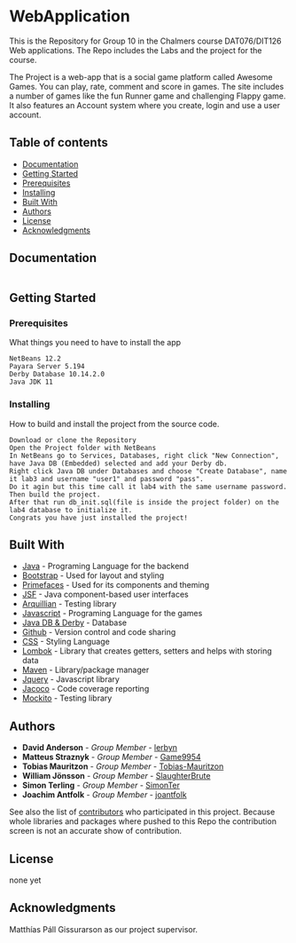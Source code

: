 # WebApplication

This is the Repository for Group 10 in the Chalmers course DAT076/DIT126 Web applications.
The Repo includes the Labs and the project for the course.

The Project is a web-app that is a social game platform called Awesome Games. You can play, rate, comment and score in games. The site includes a number of games like the fun Runner game and challenging Flappy game. It also features an Account system where you create, login and use a user account.

## Table of contents
* [Documentation](#documentation)
* [Getting Started](#getting-started)
* [Prerequisites](#prerequisites)
* [Installing](#installing)
* [Built With](#built-with)
* [Authors](#authors)
* [License](#license)
* [Acknowledgments](#acknowledgments)

## Documentation
```

```

## Getting Started

### Prerequisites

What things you need to have to install the app

```
NetBeans 12.2
Payara Server 5.194
Derby Database 10.14.2.0
Java JDK 11
```


### Installing

How to build and install the project from the source code.

```
Download or clone the Repository
Open the Project folder with NetBeans
In NetBeans go to Services, Databases, right click "New Connection", have Java DB (Embedded) selected and add your Derby db.
Right click Java DB under Databases and choose "Create Database", name it lab3 and username "user1" and password "pass".
Do it agin but this time call it lab4 with the same username password.
Then build the project.
After that run db_init.sql(file is inside the project folder) on the lab4 database to initialize it.
Congrats you have just installed the project!
```

## Built With

* [Java](https://www.oracle.com/java/technologies/javase-downloads.html) - Programing Language for the backend
* [Bootstrap](https://getbootstrap.com/) - Used for layout and styling
* [Primefaces](https://www.primefaces.org/) - Used for its components and theming
* [JSF](https://en.wikipedia.org/wiki/Jakarta_Server_Faces) - Java component-based user interfaces
* [Arquillian](https://arquillian.org/) - Testing library
* [Javascript](https://en.wikipedia.org/wiki/JavaScript) - Programing Language for the games
* [Java DB & Derby](https://db.apache.org/derby/) - Database
* [Github](https://github.com/) - Version control and code sharing
* [CSS](https://en.wikipedia.org/wiki/CSS) - Styling Language
* [Lombok](https://projectlombok.org/) - Library that creates getters, setters and helps with storing data
* [Maven](https://maven.apache.org/) - Library/package manager
* [Jquery](https://jquery.com/) - Javascript library
* [Jacoco](https://www.jacoco.org/jacoco/) - Code coverage reporting
* [Mockito](https://site.mockito.org/) - Testing library


## Authors

* **David Anderson** - *Group Member* - [lerbyn](https://github.com/lerbyn)
* **Matteus Straznyk** - *Group Member* - [Game9954](https://github.com/Game9954)
* **Tobias Mauritzon** - *Group Member* - [Tobias-Mauritzon](https://github.com/Tobias-Mauritzon)
* **William Jönsson** - *Group Member* - [SlaughterBrute](https://github.com/SlaughterBrute)
* **Simon Terling** - *Group Member* - [SimonTer](https://github.com/SimonTer)
* **Joachim Antfolk** - *Group Member* - [joantfolk](https://github.com/joantfolk)


See also the list of [contributors](https://github.com/Tobias-Mauritzon/WebApplication/graphs/contributors) who participated in this project.
Because whole libraries and packages where pushed to this Repo the contribution screen is not an accurate show of contribution.

## License

none yet

## Acknowledgments

Matthías Páll Gissurarson as our project supervisor.

